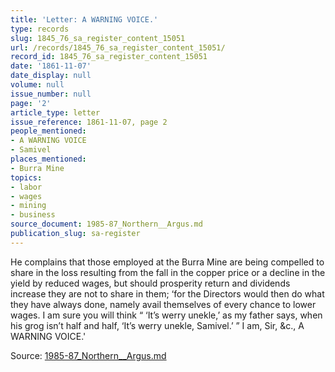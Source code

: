 ```yaml
---
title: 'Letter: A WARNING VOICE.'
type: records
slug: 1845_76_sa_register_content_15051
url: /records/1845_76_sa_register_content_15051/
record_id: 1845_76_sa_register_content_15051
date: '1861-11-07'
date_display: null
volume: null
issue_number: null
page: '2'
article_type: letter
issue_reference: 1861-11-07, page 2
people_mentioned:
- A WARNING VOICE
- Samivel
places_mentioned:
- Burra Mine
topics:
- labor
- wages
- mining
- business
source_document: 1985-87_Northern__Argus.md
publication_slug: sa-register
---
```


He complains that those employed at the Burra Mine are being compelled to share in the loss resulting from the fall in the copper price or a decline in the yield by reduced wages, but should prosperity return and dividends increase they are not to share in them; ‘for the Directors would then do what they have always done, namely avail themselves of every chance to lower wages.  I am sure you will think “ ‘It’s werry unekle,’ as my father says, when his grog isn’t half and half, ‘It’s werry unekle, Samivel.’ ” I am, Sir, &c., A WARNING VOICE.'

Source: [1985-87_Northern__Argus.md](/downloads/markdown/1985-87_Northern__Argus.md)
